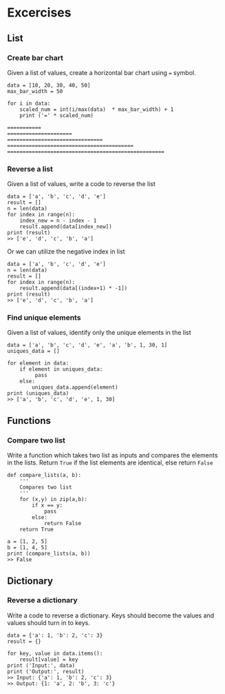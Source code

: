 #  Excercises

## List

### Create bar chart

Given a list of values, create a horizontal bar chart using `=` symbol.

```
data = [10, 20, 30, 40, 50]
max_bar_width = 50

for i in data:
    scaled_num = int(i/max(data)  * max_bar_width) + 1
    print ('=' * scaled_num)

===========
=====================
===============================
=========================================
===================================================
```
### Reverse a list
Given a list of values, write a code to reverse the list
```
data = ['a', 'b', 'c', 'd', 'e']
result = []
n = len(data)
for index in range(n):
    index_new = n - index - 1
    result.append(data[index_new])
print (result)
>> ['e', 'd', 'c', 'b', 'a']
```
Or we can utilize the negative index in list
```
data = ['a', 'b', 'c', 'd', 'e']
n = len(data)
result = []
for index in range(n):
    result.append(data[(index+1) * -1])
print (result)
>> ['e', 'd', 'c', 'b', 'a']
```

### Find unique elements
Given a list of values, identify only the unique elements in the list

```
data = ['a', 'b', 'c', 'd', 'e', 'a', 'b', 1, 30, 1]
uniques_data = []

for element in data:
    if element in uniques_data:
         pass
    else:
        uniques_data.append(element)
print (uniques_data)
>> ['a', 'b', 'c', 'd', 'e', 1, 30]
```



## Functions
### Compare two list
Write a function which takes two list as inputs and compares the elements in the lists. Return `True` if the list elements are identical, else return `False`
```
def compare_lists(a, b):
    '''
    Compares two list
    '''
    for (x,y) in zip(a,b):
        if x == y:
            pass
        else:
            return False
    return True

a = [1, 2, 5]
b = [1, 4, 5]
print (compare_lists(a, b))
>> False
```

## Dictionary
### Reverse a dictionary
Write a code to reverse a dictionary. Keys should become the values and values should turn in to keys.
```
data = {'a': 1, 'b': 2, 'c': 3}
result = {}

for key, value in data.items():
    result[value] = key
print ('Input:', data)
print ('Output:', result)
>> Input: {'a': 1, 'b': 2, 'c': 3}
>> Output: {1: 'a', 2: 'b', 3: 'c'}
```